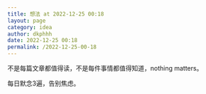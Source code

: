 ```yaml
---
title: 想法 at 2022-12-25 00:18
layout: page
category: idea
author: dkphhh
date: 2022-12-25 00:18
permalink: /2022-12-25-00-18
---
```

不是每篇文章都值得读，不是每件事情都值得知道，nothing matters。

每日默念3遍，告别焦虑。